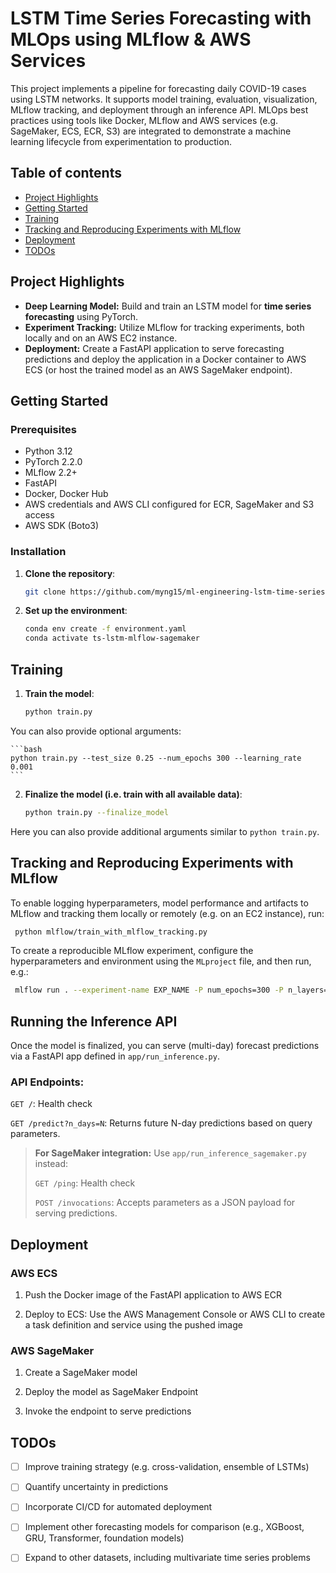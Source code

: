 


# LSTM Time Series Forecasting with MLOps using MLflow & AWS Services

This project implements a pipeline for forecasting daily COVID-19 cases using LSTM networks. It supports model training, evaluation, visualization, MLflow tracking, and deployment through an inference API. MLOps best practices using tools like Docker, MLflow and AWS services (e.g. SageMaker, ECS, ECR, S3) are integrated to demonstrate a machine learning lifecycle from experimentation to production.


## Table of contents

* [Project Highlights](#project-highlights)
* [Getting Started](#getting-started)
* [Training](#training)
* [Tracking and Reproducing Experiments with MLflow](#tracking-and-reproducing-experiments-with-MLflow)
* [Deployment](#deployment)
* [TODOs](#todos)



## Project Highlights

- **Deep Learning Model:** Build and train an LSTM model for **time series forecasting** using PyTorch.
- **Experiment Tracking:** Utilize MLflow for tracking experiments, both locally and on an AWS EC2 instance.
- **Deployment:** Create a FastAPI application to serve forecasting predictions and deploy the application in a Docker container to AWS ECS (or host the trained model as an AWS SageMaker endpoint).


## Getting Started

### Prerequisites
- Python 3.12
- PyTorch 2.2.0
- MLflow 2.2+
- FastAPI
- Docker, Docker Hub
- AWS credentials and AWS CLI configured for ECR, SageMaker and S3 access
- AWS SDK (Boto3)


### Installation

1. **Clone the repository**:

   ```bash
   git clone https://github.com/myng15/ml-engineering-lstm-time-series-forecasting.git
   ```

2. **Set up the environment**:

   ```bash
   conda env create -f environment.yaml
   conda activate ts-lstm-mlflow-sagemaker
   ```

## Training

1. **Train the model**:

   ```bash
   python train.py 
   ```

You can also provide optional arguments:

    ```bash
    python train.py --test_size 0.25 --num_epochs 300 --learning_rate 0.001
    ```

2. **Finalize the model (i.e. train with all available data)**:

   ```bash
   python train.py --finalize_model
   ```

Here you can also provide additional arguments similar to `python train.py`.


## Tracking and Reproducing Experiments with MLflow

To enable logging hyperparameters, model performance and artifacts to MLflow and tracking them locally or remotely (e.g. on an EC2 instance), run:

  ```bash
   python mlflow/train_with_mlflow_tracking.py
  ```

To create a reproducible MLflow experiment, configure the hyperparameters and environment using the `MLproject` file, and then run, e.g.:

  ```bash
   mlflow run . --experiment-name EXP_NAME -P num_epochs=300 -P n_layers=3
  ```


## Running the Inference API

Once the model is finalized, you can serve (multi-day) forecast predictions via a FastAPI app defined in `app/run_inference.py`.

### **API Endpoints:**

`GET /`: Health check

`GET /predict?n_days=N`: Returns future N-day predictions based on query parameters.

> **For SageMaker integration:** Use `app/run_inference_sagemaker.py` instead:
>
> `GET /ping`: Health check
>
> `POST /invocations`: Accepts parameters as a JSON payload for serving predictions.


## Deployment

### AWS ECS

1. Push the Docker image of the FastAPI application to AWS ECR

2. Deploy to ECS: Use the AWS Management Console or AWS CLI to create a task definition and service using the pushed image

### AWS SageMaker

1. Create a SageMaker model

2. Deploy the model as SageMaker Endpoint

3. Invoke the endpoint to serve predictions


## TODOs

- [ ] Improve training strategy (e.g. cross-validation, ensemble of LSTMs)

- [ ] Quantify uncertainty in predictions

- [ ] Incorporate CI/CD for automated deployment

- [ ] Implement other forecasting models for comparison (e.g., XGBoost, GRU, Transformer, foundation models)

- [ ] Expand to other datasets, including multivariate time series problems


